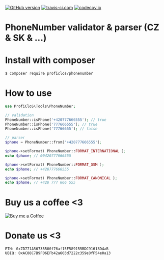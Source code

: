 [![GitHub version](https://badge.fury.io/gh/proficlos%2Fphonenumber.svg)](https://badge.fury.io/gh/proficlos%2Fphonenumber)
[![travis-ci.com](https://travis-ci.com/ProfiCloS/PhoneNumber.svg?branch=master)](https://travis-ci.com/ProfiCloS/PhoneNumber)
[![codecov.io](https://codecov.io/github/ProfiCloS/PhoneNumber/coverage.svg?branch=master)](https://codecov.io/github/ProfiCloS/PhoneNumber?branch=master)

# PhoneNumber validator & parser (CZ & SK & ...)

# Install with composer
```sh
$ composer require proficlos/phonenumber
```

# How to use
```php
use ProfiCloS\Tools\PhoneNumber;

// validation
PhoneNumber::isPhone('+420777666555'); // true
PhoneNumber::isPhone('777666555'); // true
PhoneNumber::isPhone('77766655'); // false

// parser
$phone = PhoneNumber::from('+420777666555');

$phone->setFormat( PhoneNumber::FORMAT_INTERNATIONAL );
echo $phone; // 00420777666555

$phone->setFormat( PhoneNumber::FORMAT_GSM );
echo $phone; // +420777666555

$phone->setFormat( PhoneNumber::FORMAT_CANONICAL );
echo $phone; // +420 777 666 555
```

# Buy us a coffee <3
[![Buy me a Coffee](https://www.paypalobjects.com/en_US/i/btn/btn_donate_LG.gif)](https://www.paypal.com/cgi-bin/webscr?cmd=_s-xclick&hosted_button_id=E8NK53NGKVDHS)

# Donate us <3
```
ETH: 0x7D771A56735500f76af15F589155BDC91613D4aB
UBIQ: 0xAC08C7B9F06EFb42a603d7222c359e0fF54e0a13
```

